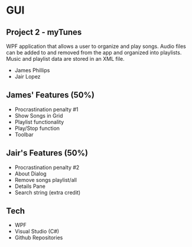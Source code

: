 # GUI
## Project 2 - myTunes

WPF application that allows a user to organize and play songs.  Audio files can be added to and removed from the app and organized into playlists.  Music and playlist data are stored in an XML file. 

- James Phillips
- Jair Lopez

## James' Features (50%)
- Procrastination penalty #1
- Show Songs in Grid
- Playlist functionality
- Play/Stop function
- Toolbar

## Jair's Features (50%)
- Procrastination penalty #2
- About Dialog
- Remove songs playlist/all
- Details Pane
- Search string (extra credit)

## Tech

- WPF
- Visual Studio (C#)
- Github Repositories